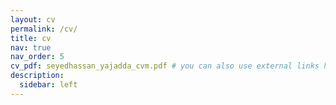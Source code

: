 ```yaml
---
layout: cv
permalink: /cv/
title: cv
nav: true
nav_order: 5
cv_pdf: seyedhassan_yajadda_cvm.pdf # you can also use external links here
description: 
  sidebar: left
---
```

